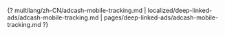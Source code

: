 {? multilang/zh-CN/adcash-mobile-tracking.md | localized/deep-linked-ads/adcash-mobile-tracking.md | pages/deep-linked-ads/adcash-mobile-tracking.md ?}
